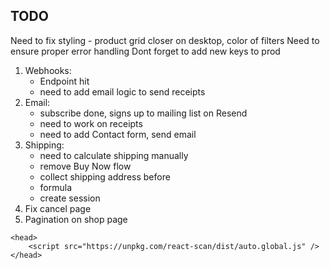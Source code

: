 ## TODO

Need to fix styling - product grid closer on desktop, color of filters
Need to ensure proper error handling
Dont forget to add new keys to prod

1. Webhooks:
    - Endpoint hit
    - need to add email logic to send receipts
2. Email:
    - subscribe done, signs up to mailing list on Resend
    - need to work on receipts
    - need to add Contact form, send email
3. Shipping: 
    - need to calculate shipping manually
    - remove Buy Now flow
    - collect shipping address before
    - formula
    - create session
4. Fix cancel page
5. Pagination on shop page


```
<head>
    <script src="https://unpkg.com/react-scan/dist/auto.global.js" />
</head>
```
